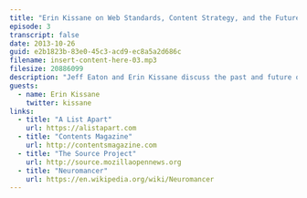 ```yaml
---
title: "Erin Kissane on Web Standards, Content Strategy, and the Future of Publishing"
episode: 3
transcript: false
date: 2013-10-26
guid: e2b1823b-83e0-45c3-acd9-ec8a5a2d686c
filename: insert-content-here-03.mp3
filesize: 20886099
description: "Jeff Eaton and Erin Kissane discuss the past and future of web standards, new experiments in web publishing, and the challenge of predicting the future."
guests: 
  - name: Erin Kissane
    twitter: kissane
links: 
  - title: "A List Apart"
    url: https://alistapart.com
  - title: "Contents Magazine"
    url: http://contentsmagazine.com
  - title: "The Source Project"
    url: http://source.mozillaopennews.org
  - title: "Neuromancer"
    url: https://en.wikipedia.org/wiki/Neuromancer
---
```

